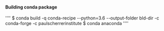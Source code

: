 
#### Building conda package

''''
$ conda build -q conda-recipe --python=3.6 --output-folder bld-dir -c conda-forge -c paulscherrerinstitute
$ conda anaconda 
'''' 
